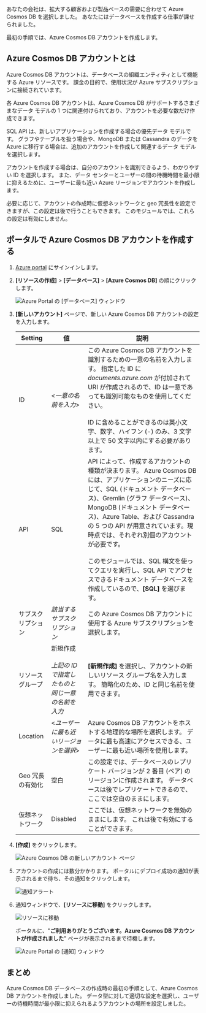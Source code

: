 あなたの会社は、拡大する顧客および製品ベースの需要に合わせて Azure Cosmos DB を選択しました。 あなたにはデータベースを作成する仕事が課せられました。

最初の手順では、Azure Cosmos DB アカウントを作成します。 

## <a name="what-is-an-azure-cosmos-db-account"></a>Azure Cosmos DB アカウントとは

Azure Cosmos DB アカウントは、データベースの組織エンティティとして機能する Azure リソースです。 課金の目的で、使用状況が Azure サブスクリプションに接続されています。

各 Azure Cosmos DB アカウントは、Azure Cosmos DB がサポートするさまざまなデータ モデルの 1 つに関連付けられており、アカウントを必要な数だけ作成できます。 

SQL API は、新しいアプリケーションを作成する場合の優先データ モデルです。 グラフやテーブルを扱う場合や、MongoDB または Cassandra のデータを Azure に移行する場合は、追加のアカウントを作成して関連するデータ モデルを選択します。

アカウントを作成する場合は、自分のアカウントを識別できるよう、わかりやすい ID を選択します。 また、データ センターとユーザーの間の待機時間を最小限に抑えるために、ユーザーに最も近い Azure リージョンでアカウントを作成します。

必要に応じて、アカウントの作成時に仮想ネットワークと geo 冗長性を設定できますが、この設定は後で行うこともできます。 このモジュールでは、これらの設定は有効にしません。

## <a name="creating-an-azure-cosmos-db-account-in-the-portal"></a>ポータルで Azure Cosmos DB アカウントを作成する

1. [Azure portal](https://portal.azure.com?azure-portal=true) にサインインします。
2. **[リソースの作成]** > **[データベース]** > **[Azure Cosmos DB]** の順にクリックします。
   
   ![Azure Portal の [データベース] ウィンドウ](../media/1-introduction/create-nosql-db-databases-json-tutorial-1.png)

3. **[新しいアカウント]** ページで、新しい Azure Cosmos DB アカウントの設定を入力します。
 
    Setting|値|説明
    ---|---|---
    ID|<*一意の名前を入力*>|この Azure Cosmos DB アカウントを識別するための一意の名前を入力します。 指定した ID に *documents.azure.com* が付加されて URI が作成されるので、ID は一意であっても識別可能なものを使用してください。<br><br>ID に含めることができるのは英小文字、数字、ハイフン (-) のみ、3 文字以上で 50 文字以内にする必要があります。
    API|SQL|API によって、作成するアカウントの種類が決まります。 Azure Cosmos DB には、アプリケーションのニーズに応じて、SQL (ドキュメント データベース)、Gremlin (グラフ データベース)、MongoDB (ドキュメント データベース)、Azure Table、および Cassandra の 5 つの API が用意されています。現時点では、それぞれ別個のアカウントが必要です。 <br><br>このモジュールでは、SQL 構文を使ってクエリを実行し、SQL API でアクセスできるドキュメント データベースを作成しているので、**[SQL]** を選びます。|
    サブスクリプション|*該当するサブスクリプション*|この Azure Cosmos DB アカウントに使用する Azure サブスクリプションを選択します。 
    リソース グループ|新規作成<br><br>*上記の ID で指定したものと同じ一意の名前を入力*|**[新規作成]** を選択し、アカウントの新しいリソース グループ名を入力します。 簡略化のため、ID と同じ名前を使用できます。 
    Location|<*ユーザーに最も近いリージョンを選択*>|Azure Cosmos DB アカウントをホストする地理的な場所を選択します。 データに最も高速にアクセスできる、ユーザーに最も近い場所を使用します。
    Geo 冗長の有効化| 空白 | この設定では、データベースのレプリケート バージョンが 2 番目 (ペア) のリージョンに作成されます。 データベースは後でレプリケートできるので、ここでは空白のままにします。 
    仮想ネットワーク|Disabled|ここでは、仮想ネットワークを無効のままにします。 これは後で有効にすることができます。 

4. **[作成]** をクリックします。

    ![Azure Cosmos DB の新しいアカウント ページ](../media/1-introduction/azure-cosmos-db-create-new-account.png)

5. アカウントの作成には数分かかります。 ポータルにデプロイ成功の通知が表示されるまで待ち、その通知をクリックします。 

    ![通知アラート](../media/1-introduction/azure-cosmos-db-notification.png)

6. 通知ウィンドウで、**[リソースに移動]** をクリックします。

    ![リソースに移動](../media/1-introduction/azure-cosmos-db-go-to-resource.png)

    ポータルに、"**ご利用ありがとうございます。Azure Cosmos DB アカウントが作成されました**" ページが表示されるまで待機します。

    ![Azure Portal の [通知] ウィンドウ](../media/1-introduction/azure-cosmos-db-account-created.png)

## <a name="summary"></a>まとめ

Azure Cosmos DB データベースの作成時の最初の手順として、Azure Cosmos DB アカウントを作成しました。 データ型に対して適切な設定を選択し、ユーザーの待機時間が最小限に抑えられるようアカウントの場所を設定しました。
